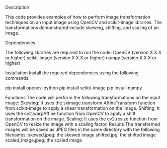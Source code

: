 Description

This code provides examples of how to perform image transformation techniques on an input image using OpenCV and scikit-image libraries. The transformations demonstrated include skewing, shifting, and scaling of an image.

Dependencies

The following libraries are required to run the code:
OpenCV (version X.X.X or higher)
scikit-image (version X.X.X or higher)
numpy (version X.X.X or higher)

Installation
Install the required dependencies using the following commands:

pip install opencv-python
pip install scikit-image
pip install numpy

Functions
The code will perform the following transformations on the input image:
Skewing: It uses the skimage.transform.AffineTransform function from scikit-image to apply a shear transformation on the image.
Shifting: It uses the cv2.warpAffine function from OpenCV to apply a shift transformation on the image.
Scaling: It uses the cv2.resize function from OpenCV to resize the image with a scaling factor.
Results
The transformed images will be saved as JPEG files in the same directory with the following filenames:
skewed.jpeg: the skewed image
shifted.jpg: the shifted image
scaled_image.jpeg: the scaled image
